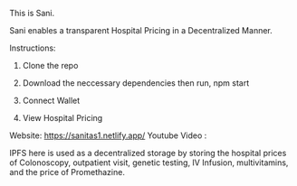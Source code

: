 This is Sani.

Sani enables a transparent Hospital Pricing in a Decentralized Manner. 

Instructions:

1. Clone the repo

2. Download the neccessary dependencies then run,
    npm start
3. Connect Wallet

4. View Hospital Pricing

  
Website: https://sanitas1.netlify.app/
Youtube Video : [
](https://www.youtube.com/watch?v=JUpH-4mzJqM)


IPFS here is used as a decentralized storage by storing the hospital prices of Colonoscopy, outpatient visit, 
genetic testing, IV Infusion, multivitamins, and the price of Promethazine.

